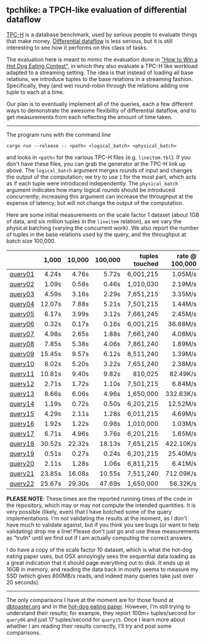 ## tpchlike: a TPCH-like evaluation of differential dataflow

[TPC-H](http://www.tpc.org/tpch/) is a database benchmark, used by serious people to evaluate things that make money. [Differential dataflow](https://github.com/frankmcsherry/differential-dataflow) is less serious, but it is still interesting to see how it performs on this class of tasks.

The evaluation here is meant to mimic the evaluation done in ["How to Win a Hot Dog Eating Contest"](https://infoscience.epfl.ch/record/218203/files/sigmod2016-cr.pdf?version=1), in which they also evaluate a TPC-H like workload adapted to a streaming setting. The idea is that instead of loading all base relations, we introduce tuples to the base relations in a streaming fashion. Specifically, they (and we) round-robin through the relations adding one tuple to each at a time. 

Our plan is to eventually implement all of the queries, each a few different ways to demonstrate the awesome flexibility of differential dataflow, and to get measurements from each reflecting the amount of time taken. 

---

The program runs with the command line

    cargo run --release -- <path> <logical_batch> <physical_batch>

and looks in `<path>` for the various TPC-H files (e.g. `lineitem.tbl`). If you don't have these files, you can grab the generator at the TPC-H link up above. The `logical_batch` argument merges rounds of input and changes the output of the computation; we try to use `1` for the most part, which acts as if each tuple were introduced independently. The `physical_batch` argument indicates how many logical rounds should be introduced concurrently; increasing this argument can increase the throughput at the expense of latency, but will not change the output of the computation.

Here are some initial measurements on the scale factor 1 dataset (about 1GB of data, and six million tuples in the `lineitem` relation), as we vary the physical batching (varying the concurrent work). We also report the number of tuples in the base relations used by the query, and the throughput at batch size 100,000.

|                                     |  1,000 | 10,000 | 100,000 | tuples touched | rate @ 100,000 |
|------------------------------------:|-------:|-------:|--------:|---------------:|---------------:|
| [query01](./src/queries/query01.rs) |  4.24s |  4.76s |   5.72s |      6,001,215 |        1.05M/s |
| [query02](./src/queries/query02.rs) |  1.09s |  0.58s |   0.46s |      1,010,030 |        2.19M/s |
| [query03](./src/queries/query03.rs) |  4.59s |  3.16s |   2.29s |      7,651,215 |        3.35M/s |
| [query04](./src/queries/query04.rs) | 12.07s |  7.88s |   5.21s |      7,501,215 |        1.44M/s |
| [query05](./src/queries/query05.rs) |  6.17s |  3.99s |   3.12s |      7,661,245 |        2.45M/s |
| [query06](./src/queries/query06.rs) |  0.32s |  0.17s |   0.16s |      6,001,215 |       36.88M/s |
| [query07](./src/queries/query07.rs) |  4.98s |  2.65s |   1.88s |      7,661,240 |        4.08M/s |
| [query08](./src/queries/query08.rs) |  7.85s |  5.38s |   4.06s |      7,861,240 |        1.89M/s |
| [query09](./src/queries/query09.rs) | 15.45s |  9.57s |   6.12s |      8,511,240 |        1.39M/s |
| [query10](./src/queries/query10.rs) |  8.02s |  5.20s |   3.22s |      7,651,240 |        2.38M/s |
| [query11](./src/queries/query11.rs) | 10.81s |  9.40s |   9.82s |        810,025 |       82.49K/s |
| [query12](./src/queries/query12.rs) |  2.71s |  1.72s |   1.10s |      7,501,215 |        6.84M/s |
| [query13](./src/queries/query13.rs) |  8.66s |  6.06s |   4.96s |      1,650,000 |      332.63K/s |
| [query14](./src/queries/query14.rs) |  1.19s |  0.72s |   0.50s |      6,201,215 |       12.52M/s |
| [query15](./src/queries/query15.rs) |  4.29s |  2.11s |   1.28s |      6,011,215 |        4.69M/s |
| [query16](./src/queries/query16.rs) |  1.92s |  1.22s |   0.98s |      1,010,000 |        1.03M/s |
| [query17](./src/queries/query17.rs) |  6.71s |  4.96s |   3.76s |      6,201,215 |        1.65M/s |
| [query18](./src/queries/query18.rs) | 30.52s | 22.32s |  18.13s |      7,651,215 |      422.10K/s |
| [query19](./src/queries/query19.rs) |  0.51s |  0.27s |   0.24s |      6,201,215 |       25.40M/s |
| [query20](./src/queries/query20.rs) |  2.11s |  1.28s |   1.06s |      6,811,215 |        6.41M/s |
| [query21](./src/queries/query21.rs) | 23.85s | 16.08s |  10.55s |      7,511,240 |      712.09K/s |
| [query22](./src/queries/query22.rs) | 25.67s | 29.30s |  47.69s |      1,650,000 |       56.32K/s |

**PLEASE NOTE**: These times are the reported running times of the code in the repository, which may or may not compute the intended quantities. It is very possible (likely, even) that I have botched some of the query implementations. I'm not validating the results at the moment, as I don't have much to validate against, but if you think you see bugs (or want to help validating) drop me a line! Please don't just go and use these measurements as "truth" until we find out if I am actually computing the correct answers.

I do have a copy of the scale factor 10 dataset, which is what the hot-dog eating paper uses, but OSX annoyingly sees the sequential data loading as a great indication that it should page everything out to disk. It ends up at 16GB in memory, and reading the data back in mostly seems to measure my SSD (which gives 800MB/s reads, and indeed many queries take just over 20 seconds).

---

The only comparisons I have at the moment are for those found at [dbtoaster.org](http://www.dbtoaster.org/index.php?page=home&subpage=performance) and in the [hot-dog eating paper](https://infoscience.epfl.ch/record/218203/files/sigmod2016-cr.pdf?version=1). However, I'm still trying to understand their results; for example, they report 100m+ tuples/second for `query06` and just 17 tuples/second for `query15`. Once I learn more about whether I am reading their results correctly, I'll try and post some comparisons.